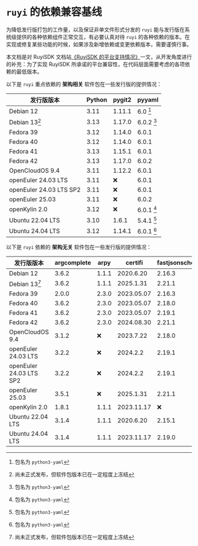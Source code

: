# `ruyi` 的依赖兼容基线

为降低发行版打包的工作量，以及保证非单文件形式分发的 `ruyi` 能与发行版在系统级提供的各种依赖组件正常交互，有必要认真对待
`ruyi` 的各种依赖的版本。在实现或修复某些功能的时候，如果涉及新增依赖或变更依赖版本，需要谨慎行事。

本文档是对 RuyiSDK 文档站[《RuyiSDK 的平台支持情况》](https://ruyisdk.org/docs/Other/platform-support/)一文，从开发角度进行的补充：为了实现
RuyiSDK 所承诺的平台兼容性，在代码层面需要考虑的各项依赖的最低版本。

以下是 `ruyi` 重点依赖的 **架构相关** 软件包在一些发行版的提供情况：

<!-- markdownlint-capture -->
<!-- markdownlint-disable MD013 -->

| 发行版版本              | Python | pygit2 | pyyaml                 |
|-------------------------|--------|--------|------------------------|
| Debian 12               | 3.11   | 1.11.1 | 6.0   [^debian-pyyaml] |
| Debian 13[^deb13]       | 3.13   | 1.17.0 | 6.0.2 [^debian-pyyaml] |
| Fedora 39               | 3.12   | 1.14.0 | 6.0.1                  |
| Fedora 40               | 3.12   | 1.14.0 | 6.0.1                  |
| Fedora 41               | 3.13   | 1.15.1 | 6.0.1                  |
| Fedora 42               | 3.13   | 1.17.0 | 6.0.2                  |
| OpenCloudOS 9.4         | 3.11   | 1.12.2 | 6.0.1                  |
| openEuler 24.03 LTS     | 3.11   | :x:    | 6.0.1                  |
| openEuler 24.03 LTS SP2 | 3.11   | :x:    | 6.0.1                  |
| openEuler 25.03         | 3.11   | :x:    | 6.0.2                  |
| openKylin 2.0           | 3.12   | :x:    | 6.0.1 [^debian-pyyaml] |
| Ubuntu 22.04 LTS        | 3.10   | 1.6.1  | 5.4.1 [^debian-pyyaml] |
| Ubuntu 24.04 LTS        | 3.12   | 1.14.1 | 6.0.1 [^debian-pyyaml] |

<!-- markdownlint-restore -->

[^deb13]: 尚未正式发布，但软件包版本已在一定程度上冻结
[^debian-pyyaml]: 包名为 `python3-yaml`

以下是 `ruyi` 依赖的 **架构无关** 软件包在一些发行版的提供情况：

<!-- markdownlint-capture -->
<!-- markdownlint-disable MD013 -->

| 发行版版本              | argcomplete | arpy  | certifi    | fastjsonschema | jinja2 | packaging | requests | rich   | semver | tomlkit | typing\_extensions |
| ----------------------- | ----------- | ----- | ---------- | -------------- | ------ | --------- | -------- | ------ | ------ | ------- | ------------------ |
| Debian 12               | 3.6.2       | 1.1.1 | 2020.6.20  | 2.16.3         | 3.0.3  | 21.3      | 2.25.1   | 11.2.0 | 2.10.2 | 0.9.2   | 3.10.0.2           |
| Debian 13[^deb13]       | 3.6.2       | 1.1.1 | 2025.1.31  | 2.21.1         | 3.1.6  | 25.0      | 2.32.3   | 13.9.4 | 3.0.2  | 0.13.2  | 4.13.2             |
| Fedora 39               | 2.0.0       | 2.3.0 | 2023.05.07 | 2.16.3         | 3.1.4  | 23.1      | 2.28.2   | 13.5.2 | 3.0.2  | 0.11.4  | 4.12.2             |
| Fedora 40               | 3.6.2       | 2.3.0 | 2023.05.07 | 2.18.0         | 3.1.4  | 23.2      | 2.31.0   | 13.7.0 | 3.0.2  | 0.12.3  | 4.12.2             |
| Fedora 41               | 3.6.2       | 2.3.0 | 2023.05.07 | 2.19.1         | 3.1.4  | 24.1      | 2.32.3   | 13.7.1 | 3.0.2  | 0.12.4  | 4.12.2             |
| Fedora 42               | 3.6.2       | 2.3.0 | 2024.08.30 | 2.21.1         | 3.1.6  | 24.2      | 2.32.3   | 13.9.4 | 3.0.2  | 0.13.2  | 4.12.2             |
| OpenCloudOS 9.4         | 3.1.2       | :x:   | 2023.7.22  | 2.18.0         | 3.1.4  | 23.1      | 2.32.3   | 13.5.3 | 3.0.1  | 0.12.1  | 4.7.1              |
| openEuler 24.03 LTS     | 3.2.2       | :x:   | 2024.2.2   | 2.19.1         | 3.1.3  | 23.2      | 2.31.0   | 13.7.1 | 3.0.2  | 0.12.3  | 4.10.0             |
| openEuler 24.03 LTS SP2 | 3.2.2       | :x:   | 2024.2.2   | 2.19.1         | 3.1.3  | 24.2      | 2.31.0   | 13.7.1 | 3.0.2  | 0.13.2  | 4.12.2             |
| openEuler 25.03         | 3.5.1       | :x:   | 2025.1.31  | 2.21.1         | 3.1.3  | 24.1      | 2.31.0   | 13.8.0 | 3.0.2  | 0.13.2  | 4.12.2             |
| openKylin 2.0           | 1.8.1       | 1.1.1 | 2023.11.17 | :x:            | 3.1.2  | 24.0      | 2.31.0   | :x:    | 2.0.1  | :x:     | 4.10.0             |
| Ubuntu 22.04 LTS        | 3.1.4       | 1.1.1 | 2020.6.20  | 2.15.1         | 3.0.3  | 21.3      | 2.25.1   | 11.2.0 | 2.10.2 | 0.9.2   | 3.10.0.2           |
| Ubuntu 24.04 LTS        | 3.1.4       | 1.1.1 | 2023.11.17 | 2.19.0         | 3.1.2  | 24.0      | 2.31.0   | 13.7.1 | 2.10.2 | 0.12.4  | 4.10.0             |

<!-- markdownlint-restore -->
